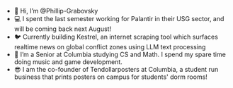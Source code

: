 - 👋 Hi, I’m @Phillip-Grabovsky
- 💻 I spent the last semester working for Palantir in their USG sector, and will be coming back next August!
- 🐦 Currently building Kestrel, an internet scraping tool which surfaces realtime news on global conflict zones using LLM text processing
- 👀 I’m a Senior at Columbia studying CS and Math. I spend my spare time doing music and game development.
- 😎 I am the co-founder of Tendollarposters at Columbia, a student run business that prints posters on campus for students' dorm rooms!

<!---
Phillip-Grabovsky/Phillip-Grabovsky is a ✨ special ✨ repository because its `README.md` (this file) appears on your GitHub profile.
You can click the Preview link to take a look at your changes.
--->
